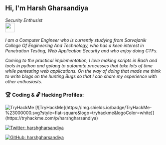<h2> Hi, I'm Harsh Gharsandiya</h2>
<p><em>Security Enthusist <br><img src="https://media.giphy.com/media/WUlplcMpOCEmTGBtBW/giphy.gif" width="30"><br><br>
 I am a Computer Engineer who is currently studying from Sarvajanik College Of Engineering And Technology, who has a keen interest in Penetration Testing, Web Application Security and who enjoy doing CTFs.

Coming to the practical implementation, I love making scripts in Bash and tools in python and golang to automate processes that take lots of time while pentesting web applications. On the way of doing that made me think to write blogs on the hunting Bugs so that I can share my experience with other enthusiasts.
</em></p>

### 🏆 Coding & 🔓 Hacking Profiles:
<img src="https://tryhackme-badges.s3.amazonaws.com/harshgharsandiya.png" alt="TryHackMe">
[![TryHackMe](https://img.shields.io/badge/TryHackMe-%23000000.svg?style=flat-square&logo=tryhackme&logoColor=white)](https://tryhackme.com/p/harshgharsandiya)

[![Twitter: harshgharsandiya ](https://img.shields.io/twitter/follow/harshgharsandiya?style=flat-square)](https://twitter.com/harshgharsandia)

[![GitHub: harshgharsandiya](https://img.shields.io/github/followers/harshgharsandiya?label=follow%20github&style=flat-square)](https://github.com/harshgharsandiya)

<br>


